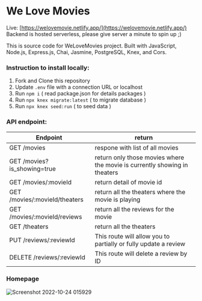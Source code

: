 # We Love Movies
Live: [https://welovemovie.netlify.app/](https://welovemovie.netlify.app/)
Backend is hosted serverless, please give server a minute to spin up ;)

This is source code for WeLoveMovies project. 
Built with JavaScript, Node.js, Express.js, Chai, Jasmine, PostgreSQL, Knex, and Cors.


### Instruction to install locally:
1. Fork and Clone this repository
2. Update `.env` file with a connection URL or localhost
3. Run `npm i` ( read package.json for details packages )
4. Run `npx knex migrate:latest` ( to migrate database )
5. Run `npx knex seed:run` ( to seed data )

### API endpoint:
| Endpoint | return |
| ----------- | ----------- |
| GET /movies | respone with list of all movies |
| GET /movies?is_showing=true | return only those movies where the movie is currently showing in theaters |
| GET /movies/:movieId | return detail of movie id |
| GET /movies/:movieId/theaters | return all the theaters where the movie is playing |
| GET /movies/:movieId/reviews | return all the reviews for the movie |
| GET /theaters | return all the theaters |
| PUT /reviews/:reviewId | This route will allow you to partially or fully update a review |
| DELETE /reviews/:reviewId | This route will delete a review by ID |

### Homepage
![Screenshot 2022-10-24 015929](https://user-images.githubusercontent.com/57731304/197466280-0bf117d8-9dd0-41b3-b4e7-6dfafc3aa839.jpg)
